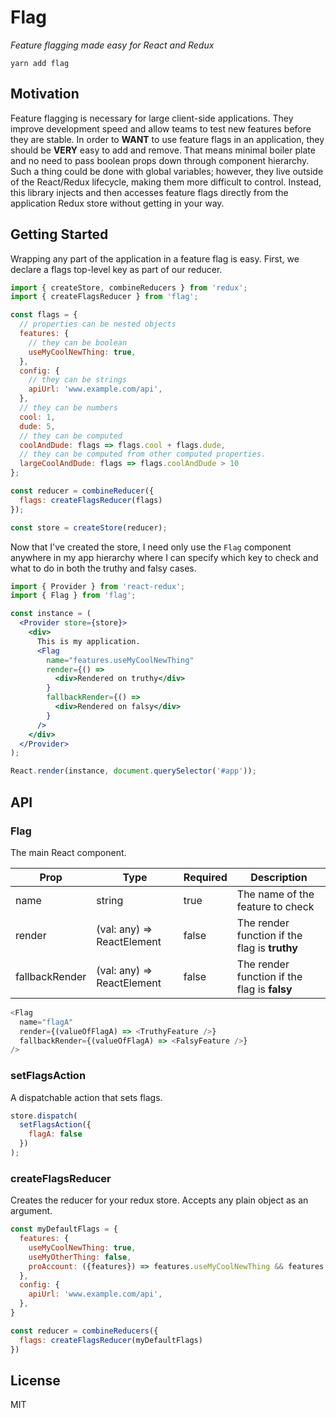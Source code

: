 # Flag

_Feature flagging made easy for React and Redux_

```
yarn add flag
```

## Motivation

Feature flagging is necessary for large client-side applications. They improve development speed
and allow teams to test new features before they are stable. In order to __WANT__ to use feature
flags in an application, they should be __VERY__ easy to add and remove. That means minimal
boiler plate and no need to pass boolean props down through component hierarchy. Such a thing could be
done with global variables; however, they live outside of the React/Redux lifecycle, making them
more difficult to control. Instead, this library injects and then accesses feature flags directly
from the application Redux store without getting in your way.


## Getting Started

Wrapping any part of the application in a feature flag is easy. First, we declare a flags top-level key as part of our reducer.

```js
import { createStore, combineReducers } from 'redux';
import { createFlagsReducer } from 'flag';

const flags = {
  // properties can be nested objects
  features: {
    // they can be boolean
    useMyCoolNewThing: true,
  },
  config: {
    // they can be strings
    apiUrl: 'www.example.com/api',
  },
  // they can be numbers
  cool: 1,
  dude: 5,
  // they can be computed
  coolAndDude: flags => flags.cool + flags.dude,
  // they can be computed from other computed properties.
  largeCoolAndDude: flags => flags.coolAndDude > 10
};

const reducer = combineReducer({
  flags: createFlagsReducer(flags)
});

const store = createStore(reducer);
```

Now that I've created the store, I need only use the `Flag` component anywhere in my app
hierarchy where I can specify which key to check and what to do in both the truthy and falsy
cases.

```jsx
import { Provider } from 'react-redux';
import { Flag } from 'flag';

const instance = (
  <Provider store={store}>
    <div>
      This is my application.
      <Flag
        name="features.useMyCoolNewThing"
        render={() =>
          <div>Rendered on truthy</div>
        }
        fallbackRender={() =>
          <div>Rendered on falsy</div>
        }
      />
    </div>
  </Provider>
);

React.render(instance, document.querySelector('#app'));
```

## API

### Flag

The main React component.

Prop | Type | Required | Description
--- | --- | --- | ---
name | string | true | The name of the feature to check
render | (val: any) => ReactElement | false | The render function if the flag is __truthy__
fallbackRender | (val: any) => ReactElement | false | The render function if the flag is __falsy__

```js
<Flag
  name="flagA"
  render={(valueOfFlagA) => <TruthyFeature />}
  fallbackRender={(valueOfFlagA) => <FalsyFeature />}
/>
```

### setFlagsAction

A dispatchable action that sets flags.

```js
store.dispatch(
  setFlagsAction({
    flagA: false
  })
);
```

### createFlagsReducer

Creates the reducer for your redux store. Accepts any plain object as an argument.

```js
const myDefaultFlags = {
  features: {
    useMyCoolNewThing: true,
    useMyOtherThing: false,
    proAccount: ({features}) => features.useMyCoolNewThing && features.useMyOtherThing
  },
  config: {
    apiUrl: 'www.example.com/api',
  },
}

const reducer = combineReducers({
  flags: createFlagsReducer(myDefaultFlags)
})
```

## License

MIT
